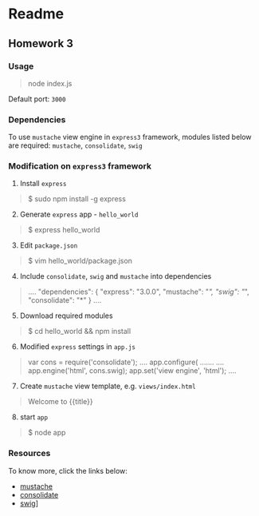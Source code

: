 # Readme #

## Homework 3

### Usage

> node index.js

Default port: `3000`

### Dependencies

To use `mustache` view engine in `express3` framework, modules listed below are required:
`mustache`, `consolidate`, `swig`

### Modification on `express3` framework

1. Install `express`
> $ sudo npm install -g express

2. Generate `express` app - `hello_world`
> $ express hello_world

3. Edit `package.json`
> $ vim hello_world/package.json

4. Include `consolidate`, `swig` and `mustache` into dependencies
> ....
> "dependencies": {
> "express": "3.0.0",
> "mustache": "*",
> "swig": "*",
> "consolidate": "*"
> }
> ....

5. Download required modules
> $ cd hello_world && npm install

6. Modified `express` settings in `app.js`
> var cons = require('consolidate');
> ....
> app.configure( .......
>   ....
>   app.engine('html', cons.swig);
>   app.set('view engine', 'html');
>   ....

7. Create `mustache` view template, e.g. `views/index.html`
> <div>Welcome to {{title}}</div>

8. start `app`
> $ node app


### Resources

To know more, click the links below:
* [mustache]
* [consolidate]
* [swig]]

[mustache]: http://mustache.github.com/
[consolidate]: https://github.com/visionmedia/consolidate.js
[swig]: http://paularmstrong.github.com/swig/

